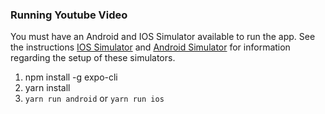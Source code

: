 ### Running Youtube Video

You must have an Android and IOS Simulator available to run the app. See the instructions [IOS Simulator](https://docs.expo.io/workflow/ios-simulator/) and [Android Simulator](https://docs.expo.io/workflow/android-studio-emulator/) for information regarding the setup of these simulators. 

1. npm install -g expo-cli
2. yarn install
3. `yarn run android` or `yarn run ios`
